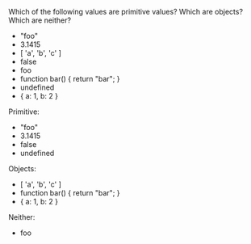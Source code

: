 Which of the following values are primitive values? Which are objects? Which are neither?
-  "foo"
-  3.1415
-  [ 'a', 'b', 'c' ]
-  false
-  foo
-  function bar() { return "bar"; }
-  undefined
-  { a: 1, b: 2 }

Primitive: 
- "foo" 
- 3.1415
- false
- undefined

Objects:
- [ 'a', 'b', 'c' ]
- function bar() { return "bar"; }
- { a: 1, b: 2 }

Neither: 
- foo
